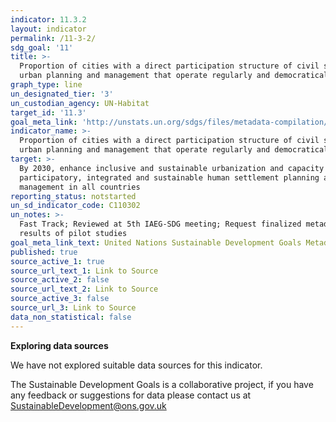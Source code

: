 ```yaml
---
indicator: 11.3.2
layout: indicator
permalink: /11-3-2/
sdg_goal: '11'
title: >-
  Proportion of cities with a direct participation structure of civil society in
  urban planning and management that operate regularly and democratically
graph_type: line
un_designated_tier: '3'
un_custodian_agency: UN-Habitat
target_id: '11.3'
goal_meta_link: 'http://unstats.un.org/sdgs/files/metadata-compilation/Metadata-Goal-11.pdf'
indicator_name: >-
  Proportion of cities with a direct participation structure of civil society in
  urban planning and management that operate regularly and democratically
target: >-
  By 2030, enhance inclusive and sustainable urbanization and capacity for
  participatory, integrated and sustainable human settlement planning and
  management in all countries
reporting_status: notstarted
un_sd_indicator_code: C110302
un_notes: >-
  Fast Track; Reviewed at 5th IAEG-SDG meeting; Request finalized metadata and
  results of pilot studies
goal_meta_link_text: United Nations Sustainable Development Goals Metadata (pdf 2066kB)
published: true
source_active_1: true
source_url_text_1: Link to Source
source_active_2: false
source_url_text_2: Link to Source
source_active_3: false
source_url_3: Link to Source
data_non_statistical: false
---
```

**Exploring data sources**

We have not explored suitable data sources for this indicator. 

The Sustainable Development Goals is a collaborative project, if you have any feedback or suggestions for data please contact us at <SustainableDevelopment@ons.gov.uk>
